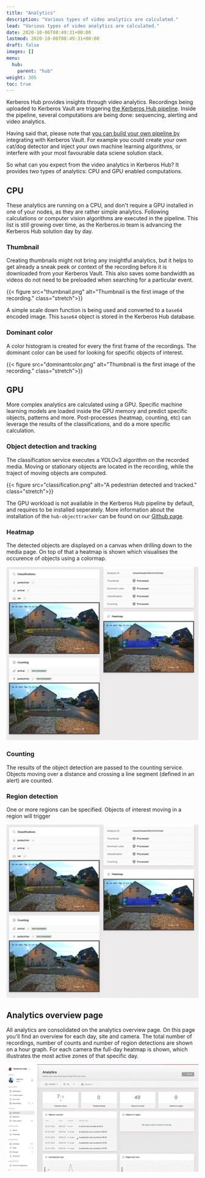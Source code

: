 ```yaml
---
title: "Analytics"
description: "Various types of video analytics are calculated."
lead: "Various types of video analytics are calculated."
date: 2020-10-06T08:49:31+00:00
lastmod: 2020-10-06T08:49:31+00:00
draft: false
images: []
menu:
  hub:
    parent: "hub"
weight: 305
toc: true
---
```


Kerberos Hub provides insights through video analytics. Recordings being uploaded to Kerberos Vault are triggering [the Kerberos Hub pipeline](/hub/pipeline/). Inside the pipeline, several computations are being done: sequencing, alerting and video analytics.  

Having said that, please note that [you can build your own pipeline by](/vault/machine-learning/) integrating with Kerberos Vault. For example you could create your own cat/dog detector and inject your own machine learning algorithms, or interfere with your most favourable data sciene solution stack.

So what can you expect from the video analytics in Kerberos Hub? It provides two types of analytics: CPU  and GPU enabled computations.

## CPU 

These analytics are running on a CPU, and don't require a GPU installed in one of your nodes, as they are rather simple analytics. Following calculations or computer vision algorithms are executed in the pipeline. This list is still growing over time, as the Kerberos.io team is advancing the Kerberos Hub solution day by day.

### Thumbnail

Creating thumbnails might not bring any insightful analytics, but it helps to get already a sneak peek or context of the recording before it is downloaded from your Kerberos Vault. This also saves some bandwidth as videos do not need to be preloaded when searching for a particular event.

{{< figure src="thumbnail.png" alt="Thumbnail is the first image of the recording." class="stretch">}}

A simple scale down function is being used and converted to a `base64` encoded image. This `base64` object is stored in the Kerberos Hub database.

### Dominant color

A color histogram is created for every the first frame of the recordings. The dominant color can be used for looking for specific objects of interest.

{{< figure src="dominantcolor.png" alt="Thumbnail is the first image of the recording." class="stretch">}}

## GPU 

More complex analytics are calculated using a GPU. Specific machine learning models are loaded inside the GPU memory and predict specific objects, patterns and more. Post-processes (heatmap, counting, etc) can leverage the results of the classifications, and do a more specific calculation.

### Object detection and tracking

The classification service executes a YOLOv3 algorithm on the recorded media. Moving or stationary objects are located in the recording, while the traject of moving objects are computed. 

{{< figure src="classification.png" alt="A pedestrian detected and tracked." class="stretch">}}

The GPU workload is not available in the Kerberos Hub pipeline by default, and requires to be installed seperately. More information about the installation of the `hub-objecttracker` can be found on our [Github page](https://github.com/kerberos-io/hub-objecttracker).

### Heatmap

The detected objects are displayed on a canvas when drilling down to the media page. On top of that a heatmap is shown which visualises the occurence of objects using a colormap.

![Counted some pedestrians](counting.png)

### Counting 

The results of the object detection are passed to the counting service. Objects moving over a distance and crossing a line segment (defined in an alert) are counted.

### Region detection

One or more regions can be specified. Objects of interest moving in a region will trigger

![Counted some pedestrians](counting.png)

## Analytics overview page

All analytics are consolidated on the analytics overview page. On this page you'll find an overview for each day, site and camera. The total number of recordings, number of counts and number of region detections are shown on a hour graph. For each camera the full-day heatmap is shown, which illustrates the most active zones of that specific day.

![Analytics overview](analytics-page.gif)
